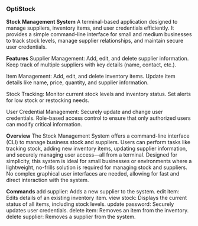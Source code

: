 ### OptiStock

**Stock Management System**
A terminal-based application designed to manage suppliers, inventory items, and user credentials efficiently. It provides a simple command-line interface for small and medium businesses to track stock levels, manage supplier relationships, and maintain secure user credentials.

**Features**
Supplier Management:
Add, edit, and delete supplier information.
Keep track of multiple suppliers with key details (name, contact, etc.).

Item Management:
Add, edit, and delete inventory items.
Update item details like name, price, quantity, and supplier information.

Stock Tracking:
Monitor current stock levels and inventory status.
Set alerts for low stock or restocking needs.

User Credential Management:
Securely update and change user credentials.
Role-based access control to ensure that only authorized users can modify critical information.

**Overview**
The Stock Management System offers a command-line interface (CLI) to manage business stock and suppliers. Users can perform tasks like tracking stock, adding new inventory items, updating supplier information, and securely managing user access—all from a terminal.
Designed for simplicity, this system is ideal for small businesses or environments where a lightweight, no-frills solution is required for managing stock and suppliers. No complex graphical user interfaces are needed, allowing for fast and direct interaction with the system.

**Commands**
add supplier: Adds a new supplier to the system.
edit item: Edits details of an existing inventory item.
view stock: Displays the current status of all items, including stock levels.
update password: Securely updates user credentials.
delete item: Removes an item from the inventory.
delete supplier: Removes a supplier from the system.

